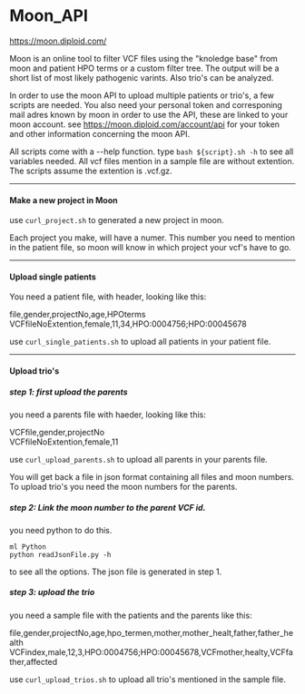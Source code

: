 # Moon_API
https://moon.diploid.com/

Moon is an online tool to filter VCF files using the "knoledge base" from moon and patient HPO terms or a custom filter tree. The output will be a short list of most likely pathogenic varints. Also trio's can be analyzed.

In order to use the moon API to upload multiple patients or trio's, a few scripts are needed. 
You also need your personal token and corresponing mail adres known by moon in order to use the API, these are linked to your moon account.
see https://moon.diploid.com/account/api for your token and other information concerning the moon API.

All scripts come with a --help function. type ``` bash ${script}.sh -h ``` to see all variables needed.
All vcf files mention in a sample file are without extention. 
The scripts assume the extention is .vcf.gz.
____________________________________________________________________
#### Make a new project in Moon
use ```curl_project.sh``` to generated a new project in  moon.

Each project you make, will have a numer. This number you need to mention in the patient file, so moon will know in which project your vcf's have to go.

___________________________________________________________________
#### Upload single patients
You need a patient file, with header, looking like this:

file,gender,projectNo,age,HPOterms                                                                                    
VCFfileNoExtention,female,11,34,HPO:0004756;HPO:00045678

use ```curl_single_patients.sh``` to upload all patients in your patient file.

__________________________________________________________________
#### Upload trio's
##### step 1: first upload the parents
you need a parents file with haeder, looking like this:

VCFfile,gender,projectNo                                                                    
VCFfileNoExtention,female,11

use ```curl_upload_parents.sh``` to upload all parents in your parents file.

You will get back a file in json format containing all files and moon numbers. To upload trio's you need the moon numbers for the parents.

##### step 2: Link the moon number to the parent VCF id.
you need python to do this.
```
ml Python
python readJsonFile.py -h
```
to see all the options. The json file is generated in step 1.

##### step 3: upload the trio
you need a sample file with the patients and the parents like this:

file,gender,projectNo,age,hpo_termen,mother,mother_healt,father,father_health
VCFindex,male,12,3,HPO:0004756;HPO:00045678,VCFmother,healty,VCFfather,affected

use ```curl_upload_trios.sh``` to upload all trio's mentioned in the sample file.
